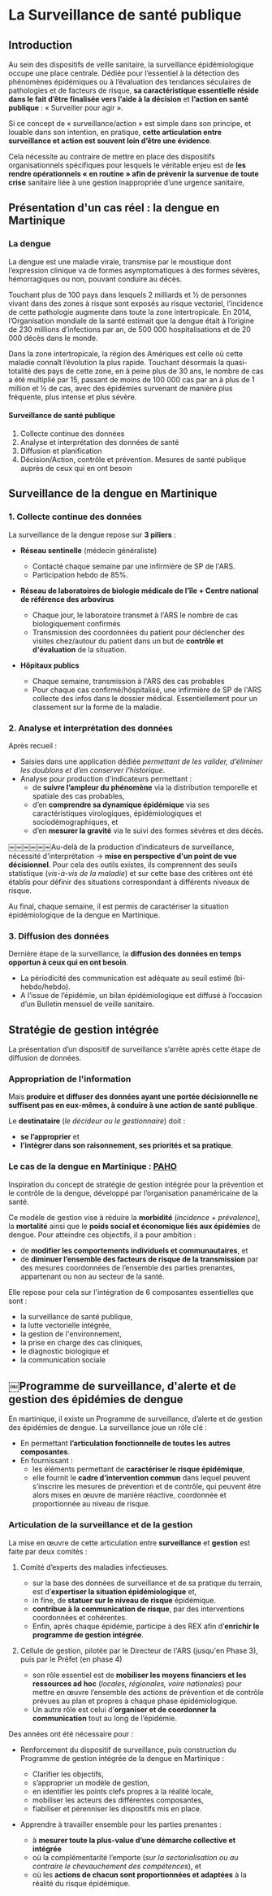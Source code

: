 # La Surveillance de santé publique

## Introduction

Au sein des dispositifs de veille sanitaire, la surveillance épidémiologique occupe une place centrale. Dédiée pour l’essentiel à la détection des phénomènes épidémiques ou à l’évaluation des tendances séculaires de pathologies et de facteurs de risque, **sa caractéristique essentielle réside dans le fait d’être finalisée vers l’aide à la décision** et **l’action en santé publique** : « Surveiller pour agir ».Si ce concept de « surveillance/action » est simple dans son principe, et louable dans son intention, en pratique, **cette articulation entre surveillance et action est souvent loin d’être une évidence**. 
Cela nécessite au contraire de mettre en place des dispositifs organisationnels spécifiques pour lesquels le véritable enjeu est de **les rendre opérationnels « en routine » afin de prévenir la survenue de toute crise** sanitaire liée à une gestion inappropriée d’une urgence sanitaire,

## Présentation d'un cas réel : la dengue en Martinique

### La dengue
La dengue est une maladie virale, transmise par le moustique dont l’expression clinique va de formes asymptomatiques à des formes sévères, hémorragiques ou non, pouvant conduire au décès.

Touchant plus de 100 pays dans lesquels 2 milliards et 1⁄2 de personnes vivant dans des zones à risque sont exposés au risque vectoriel, l’incidence de cette pathologie augmente dans toute la zone intertropicale. En 2014, l’Organisation mondiale de la santé estimait que la dengue était à l’origine de 230 millions d’infections par an, de 500 000 hospitalisations et de 20 000 décès dans le monde.
Dans la zone intertropicale, la région des Amériques est celle où cette maladie connaît l’évolution la plus rapide. Touchant désormais la quasi-totalité des pays de cette zone, en à peine plus de 30 ans, le nombre de cas a été multiplié par 15, passant de moins de 100 000 cas par an à plus de 1 million et 1⁄2 de cas, avec des épidémies survenant de manière plus fréquente, plus intense et plus sévère.

#### Surveillance de santé publique

1. Collecte continue des données
2. Analyse et interprétation des données de santé
3. Diffusion et planification
4. Décision/Action, contrôle et prévention. Mesures de santé publique auprès de ceux qui en ont besoin


## Surveillance de la dengue en Martinique

### 1. Collecte continue des données

La surveillance de la dengue repose sur **3 piliers** :

- **Réseau sentinelle** (médecin généraliste)
	- Contacté chaque semaine par une infirmière de SP de l'ARS. 
	- Participation hebdo de 85%.
	
- **Réseau de laboratoires de biologie médicale de l’île + Centre national de référence des arbovirus**
	- Chaque jour, le laboratoire transmet à l'ARS le nombre de cas biologiquement confirmés
	- Transmission des coordonnées du patient pour déclencher des visites chez/autour du patient dans un but de **contrôle et d'évaluation** de la situation.
	
- **Hôpitaux publics**
	- Chaque semaine, transmission à l'ARS des cas probables
	- Pour chaque cas confirmé/hôspitalisé, une infirmière de SP de l'ARS collecte des infos dans le dossier médical. Essentiellement pour un classement sur la forme de la maladie.

### 2. Analyse et interprétation des données

Après recueil : 

- Saisies dans une application dédiée _permettant de les valider, d’éliminer les doublons et d’en conserver l’historique_. 
- Analyse pour production d'indicateurs permettant : 
	- de **suivre l’ampleur du phénomène** via la distribution temporelle et spatiale des cas probables, 
	- d’en **comprendre sa dynamique épidémique** via ses caractéristiques virologiques, épidémiologiques et sociodémographiques, et
	- d’en **mesurer la gravité** via le suivi des formes sévères et des décès.

￼￼￼￼￼￼Au-delà de la production d’indicateurs de surveillance, nécessité d'interprétation -> **mise en perspective d'un point de vue décisionnel**. Pour cela des outils existes, ils comprennent des seuils statistique (_vis-à-vis de la maladie_) et sur cette base des critères ont été établis pour définir des situations correspondant à différents niveaux de risque.

Au final, chaque semaine, il est permis de caractériser la situation épidémiologique de la dengue en Martinique.


### 3. Diffusion des données

Dernière étape de la surveillance, la **diffusion des données en temps opportun à ceux qui en ont besoin**. 

- La périodicité des communication est adéquate au seuil estimé (bi-hebdo/hebdo).
- A l’issue de l’épidémie, un bilan épidémiologique est diffusé à l’occasion d’un Bulletin mensuel de veille sanitaire.


## Stratégie de gestion intégrée

La présentation d’un dispositif de surveillance s’arrête après cette étape de diffusion de données.

### Appropriation de l'information

Mais **produire et diffuser des données ayant une portée décisionnelle ne suffisent pas en eux-mêmes, à conduire à une action de santé publique**.

Le **destinataire** (_le décideur ou le gestionnaire_) doit :

- **se l’approprier** et 
- **l’intègrer dans son raisonnement, ses priorités et sa pratique**.

### Le cas de la dengue en Martinique : [PAHO](http://www.who.int/neglected_diseases/mediacentre/WHA_55.17_Fr.pdf)

Inspiration du concept de stratégie de gestion intégrée pour la prévention et le contrôle de la dengue, développé par l’organisation panaméricaine de la santé. 

Ce modèle de gestion vise à réduire la **morbidité** (_incidence + prévalence_), la **mortalité** ainsi que le **poids social et économique liés aux épidémies** de dengue. Pour atteindre ces objectifs, il a pour ambition : 

- de **modifier les comportements individuels et communautaires**, et 
- de **diminuer l’ensemble des facteurs de risque de la transmission** par des mesures coordonnées de l’ensemble des parties prenantes, appartenant ou non au secteur de la santé. 

Elle repose pour cela sur l'intégration de 6 composantes essentielles que sont : 

- la surveillance de santé publique, 
- la lutte vectorielle intégrée, 
- la gestion de l'environnement, 
- la prise en charge des cas cliniques, 
- le diagnostic biologique et 
- la communication sociale

## ￼Programme de surveillance, d'alerte et de gestion des épidémies de dengue

En martinique, il existe un Programme de surveillance, d’alerte et de gestion des épidémies de dengue.
La surveillance joue un rôle clé : 

- En permettant **l’articulation fonctionnelle de toutes les autres composantes**. 
- En fournissant :
	- les éléments permettant de **caractériser le risque épidémique**, 
	- elle fournit le **cadre d’intervention commun** dans lequel peuvent s’inscrire les mesures de prévention et de contrôle, qui peuvent être alors mises en œuvre de manière réactive, coordonnée et proportionnée au niveau de risque.

### Articulation de la surveillance et de la gestion

La mise en œuvre de cette articulation entre **surveillance** et **gestion** est faite par deux comités :

1. Comité d’experts des maladies infectieuses. 
	- sur la base des données de surveillance et de sa pratique du terrain, est d’**expertiser la situation épidémiologique** et, 
	- in fine, de **statuer sur le niveau de risque** épidémique. 
	- **contribue à la communication de risque**, par des interventions coordonnées et cohérentes. 
	- Enfin, après chaque épidémie, participe à des REX afin d’**enrichir le programme de gestion intégrée**.
	
	
2. Cellule de gestion, pilotée par le Directeur de l'ARS (jusqu'en Phase 3), puis par le Préfet (en phase 4)
	- son rôle essentiel est de **mobiliser les moyens financiers et les ressources ad hoc** (_locales, régionales, voire nationales_) pour mettre en œuvre l’ensemble des actions de prévention et de contrôle prévues au plan et propres à chaque phase épidémiologique. 
	- Un autre rôle est celui d’**organiser et de coordonner la communication** tout au long de l’épidémie.Des années ont été nécessaire pour :- Renforcement du dispositif de surveillance, puis construction du Programme de gestion intégrée de la dengue en Martinique : 	- Clarifier les objectifs, 
	- s’approprier un modèle de gestion, 
	- en identifier les points clefs propres à la réalité locale, 
	- mobiliser les acteurs des différentes composantes, 
	- fiabiliser et pérenniser les dispositifs mis en place. 

- Apprendre à travailler ensemble pour les parties prenantes :
	- à **mesurer toute la plus-value d’une démarche collective et intégrée** 
	- où la complémentarité l’emporte (_sur la sectorialisation ou au contraire le chevauchement des compétences_), et 
	- où les **actions de chacun sont proportionnées et adaptées** à la réalité du risque épidémique.